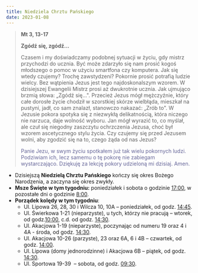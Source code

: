 ```yaml
---
title: Niedziela Chrztu Pańskiego
date: 2023-01-08
---
```


> **Mt 3, 13-17**
>
> **Zgódź się, zgódź...**
>
> Czasem i my doświadczamy podobnej sytuacji w życiu, gdy mistrz przychodzi do ucznia. Być może zdarzyło się nam prosić kogoś młodszego o pomoc w użyciu smartfona czy komputera. Jak się wtedy czujemy? Trochę zawstydzeni? Pokornie prosić potrafią ludzie wielcy. Bez wątpienia Jezus jest tego najdoskonalszym wzorem. W dzisiejszej Ewangelii Mistrz prosi aż dwukrotnie ucznia. Jak ujmująco brzmią słowa: „Zgódź się...". Przecież Jezus mógł mężczyźnie, który całe dorosłe życie chodził w szorstkiej skórze wielbłąda, mieszkał na pustyni, jadł, co sam znalazł, stanowczo nakazać: „Zrób to". W Jezusie pokora spotyka się z niezwykłą delikatnością, która niczego nie narzuca, daje wolność wyboru. Jan mógł wyrazić to, co myślał, ale czuł się niegodny zaszczytu ochrzczenia Jezusa, choć był wzorem ascetycznego stylu życia. Czy czujemy się przed Jezusem wolni, aby zgodzić się na to, czego żąda od nas Jezus?
>
> <span style="color: #666699;"> Panie Jezu, w swym życiu spotkałem już tak wielu pokornych ludzi. Podziwiam ich, lecz samemu o tę pokorę nie zabiegam wystarczająco. Dziękuję za lekcję pokory udzieloną mi dzisiaj. Amen.
> &nbsp;

- Dzisiejszą **Niedzielą Chrztu Pańskiego** kończy się okres Bożego Narodzenia, a zaczyna się okres zwykły.
- **Msze Święte w tym tygodniu:** poniedziałek i sobota o godzinie <u>17:00</u>, w pozostałe dni o godzinie <u>8:00</u>.
- **Porządek kolędy w tym tygodniu**:
  - Ul. Lipowa 26, 28, 30 i Wilcza 10, 10A – poniedziałek, od godz. <u>14:45</u>.
  - Ul. Świerkowa 1-21 (nieparzyste), u tych, którzy nie pracują – wtorek, od godz.<u>10:00</u>, c.d. od godz. <u>14:30</u>.
  - Ul. Akacjowa 1-19 (nieparzyste), poczynając od numeru 19 oraz 4 i 4A - środa, od godz. <u>14:30</u>.
  - Ul. Akacjowa 10-26 (parzyste), 23 oraz 6A, 6 i 4B – czwartek, od godz. <u>14:00</u>.
  - Ul. Lipowa (domy jednorodzinne) i Akacjowa 6B – piątek, od godz. <u>14:30</u>.
  - Ul. Sportowa 19-39  – sobota, od godz. <u>09:30</u>.
